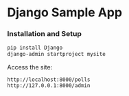 # Django Sample App
### Installation and Setup
```bash
pip install Django
django-admin startproject mysite
```
Access the site:
```
http://localhost:8000/polls
http://127.0.0.1:8000/admin
```